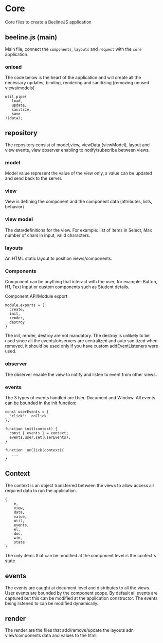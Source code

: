 # Core

Core files to create a BeelineJS application

## beeline.js (main)

Main file, connect the `components`, `layouts` and `request` with the `core` application.

### onload

The code below is the heart of the application and will create all the necessary
updates, binding, rendering and sanitizing (removing unused views/models)

```
util.pipe(
   load,
   update,
   sanitize,
   save
)(data);
```

## repository

The repository consist of model,view, viewData (viewModel), layout and view events, view observer enabling to notify/subscribe between views.

### model

Model value represent the value of the view only, a value can be updated and send back to the server.

### view

View is defining the component and the component data (attributes, lists, behavior)

### view model

The data/definitions for the view.
For example: list of items in Select, Max number of chars in input, valid characters.

### layouts

An HTML static layout to position views/components.

### Components

Component can be anything that interact with the user, for example: Button, H1, Text Input or custom components such as Student details.

Component API/Module export:

```
module.exports = {
  create,
  init,
  render,
  destroy
}
```

The init, render, destroy are not mandatory.
The destroy is unlikely to be used since all the events/observers are centralized and auto sanitized when removed,
it should be used only if you have custom addEventListeners were used.

### observer

The observer enable the view to notify and listen to event from other views.

### events

The 3 types of events handled are User, Document and Window.
All events can be bounded in the init function:

```
const userEvents = {
  'click': _onClick
};

function init(context) {
  const { events } = context;
  events.user.set(userEvents);
}

function _onClick(context){
   ...
}
```

## Context

The context is an object transferred between the views to allow access all required data to run the application.

```
{
    e,
    view,
    data,
    value,
    util,
    events,
    el,
    doc,
    win,
    state
}
```

The only items that can be modified at the component level is the context's state

## events

The events are caught at document level and distributes to all the views.
User events are bounded by the component scope.
By default all events are captured but this can be modified at the application constructor.
The events being listened to can be modified dynamically.

## render

The render are the files that add/remove/update the layouts adn view/components data and values to the html.
